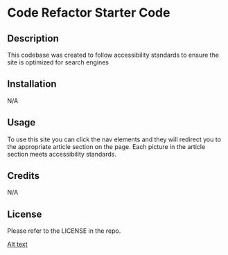 # Code Refactor Starter Code

## Description

This codebase was created to follow accessibility standards
to ensure the site is optimized for search engines

## Installation

N/A

## Usage

To use this site you can click the nav elements and they will redirect you to the appropriate article section on the page.  Each picture in the article section meets accessibility standards.


## Credits

N/A

## License

Please refer to the LICENSE in the repo.


[Alt text](https://github.com/smcgarr13/module-1-challenge/commit/031a3b71ba034fd162c96f751e1570a6087bff8c#diff-135eabebdbeeb9d38c70fcbc534967be3b5eaf1ba415998beec81ae9603980a4 "screenshot of site")
